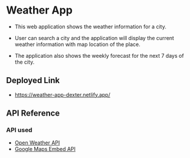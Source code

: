 
# Weather App

- This web application shows the weather information for a city.

- User can search a city and the application will display the current weather information with map location of the place. 

- The application also shows the weekly forecast for the next 7 days of the city.


## Deployed Link

- https://weather-app-dexter.netlify.app/


## API Reference

### API used

- [Open Weather API](https://openweathermap.org/api)
- [Google Maps Embed API](https://developers.google.com/maps/documentation/embed/get-started)

